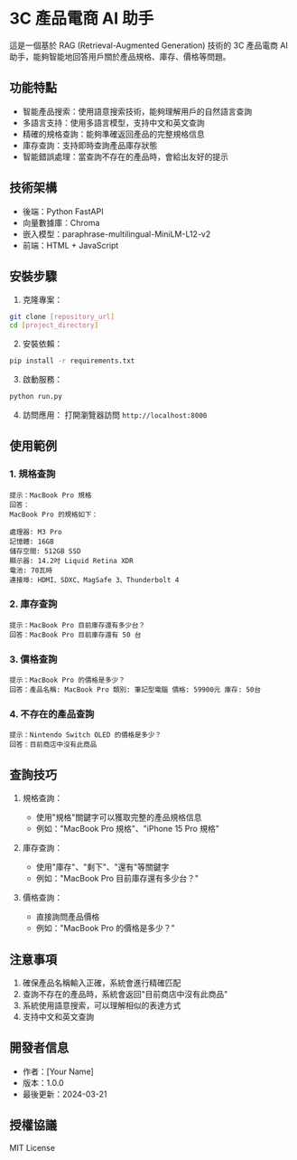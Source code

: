 # 3C 產品電商 AI 助手

這是一個基於 RAG (Retrieval-Augmented Generation) 技術的 3C 產品電商 AI 助手，能夠智能地回答用戶關於產品規格、庫存、價格等問題。

## 功能特點

- 智能產品搜索：使用語意搜索技術，能夠理解用戶的自然語言查詢
- 多語言支持：使用多語言模型，支持中文和英文查詢
- 精確的規格查詢：能夠準確返回產品的完整規格信息
- 庫存查詢：支持即時查詢產品庫存狀態
- 智能錯誤處理：當查詢不存在的產品時，會給出友好的提示

## 技術架構

- 後端：Python FastAPI
- 向量數據庫：Chroma
- 嵌入模型：paraphrase-multilingual-MiniLM-L12-v2
- 前端：HTML + JavaScript

## 安裝步驟

1. 克隆專案：
```bash
git clone [repository_url]
cd [project_directory]
```

2. 安裝依賴：
```bash
pip install -r requirements.txt
```

3. 啟動服務：
```bash
python run.py
```

4. 訪問應用：
打開瀏覽器訪問 `http://localhost:8000`

## 使用範例

### 1. 規格查詢
```
提示：MacBook Pro 規格
回答：
MacBook Pro 的規格如下：

處理器: M3 Pro
記憶體: 16GB
儲存空間: 512GB SSD
顯示器: 14.2吋 Liquid Retina XDR
電池: 70瓦時
連接埠: HDMI、SDXC、MagSafe 3、Thunderbolt 4
```

### 2. 庫存查詢
```
提示：MacBook Pro 目前庫存還有多少台？
回答：MacBook Pro 目前庫存還有 50 台
```

### 3. 價格查詢
```
提示：MacBook Pro 的價格是多少？
回答：產品名稱: MacBook Pro 類別: 筆記型電腦 價格: 59900元 庫存: 50台
```

### 4. 不存在的產品查詢
```
提示：Nintendo Switch OLED 的價格是多少？
回答：目前商店中沒有此商品
```

## 查詢技巧

1. 規格查詢：
   - 使用"規格"關鍵字可以獲取完整的產品規格信息
   - 例如："MacBook Pro 規格"、"iPhone 15 Pro 規格"

2. 庫存查詢：
   - 使用"庫存"、"剩下"、"還有"等關鍵字
   - 例如："MacBook Pro 目前庫存還有多少台？"

3. 價格查詢：
   - 直接詢問產品價格
   - 例如："MacBook Pro 的價格是多少？"

## 注意事項

1. 確保產品名稱輸入正確，系統會進行精確匹配
2. 查詢不存在的產品時，系統會返回"目前商店中沒有此商品"
3. 系統使用語意搜索，可以理解相似的表達方式
4. 支持中文和英文查詢

## 開發者信息

- 作者：[Your Name]
- 版本：1.0.0
- 最後更新：2024-03-21

## 授權協議

MIT License 